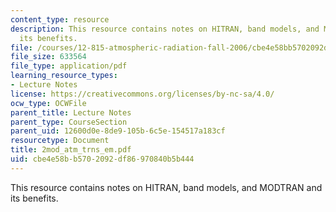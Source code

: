 ```yaml
---
content_type: resource
description: This resource contains notes on HITRAN, band models, and MODTRAN and
  its benefits.
file: /courses/12-815-atmospheric-radiation-fall-2006/cbe4e58bb5702092df86970840b5b444_2mod_atm_trns_em.pdf
file_size: 633564
file_type: application/pdf
learning_resource_types:
- Lecture Notes
license: https://creativecommons.org/licenses/by-nc-sa/4.0/
ocw_type: OCWFile
parent_title: Lecture Notes
parent_type: CourseSection
parent_uid: 12600d0e-8de9-105b-6c5e-154517a183cf
resourcetype: Document
title: 2mod_atm_trns_em.pdf
uid: cbe4e58b-b570-2092-df86-970840b5b444
---
```

This resource contains notes on HITRAN, band models, and MODTRAN and its benefits.